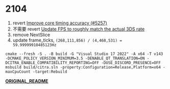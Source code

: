 2104
============

1. revert [Improve core timing accuracy (#5257)](57aa18f52ea35ca74cd1a6c406a4abf04049b44e)
2. 不需要 revert [Update FPS to roughly match the actual 3DS rate](16913feb4441ffba1a57347953a8a6aa0103e5c5)
3. remove NextSlice
4. update frame_ticks, `(268,111,856) / (4,468,531) = 59.99999910485123Hz`

```shell
cmake --fresh -S . -B build -G "Visual Studio 17 2022" -A x64 -T v143 -DCMAKE_POLICY_VERSION_MINIMUM=3.5 -DENABLE_QT_TRANSLATION=ON -DCITRA_ENABLE_COMPATIBILITY_REPORTING=OFF -DUSE_DISCORD_PRESENCE=OFF
msbuild build/citra.sln -property:Configuration=Release,Platform=x64 -maxCpuCount -target:Rebuild
```

**[ORIGINAL_README](./ORIGINAL_README.md)**